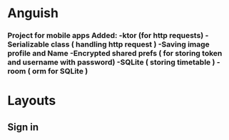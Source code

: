<h1>Anguish</h1>
<h3>Project for mobile apps</h3<br>
Added:
-ktor (for http requests)
-Serializable class ( handling http request )
-Saving image profile and Name
-Encrypted shared prefs ( for storing token and username with password)
-SQLite ( storing timetable )
-room ( orm for SQLite )
<br>
<h1>Layouts</h1>
<h2>Sign in</h2>

